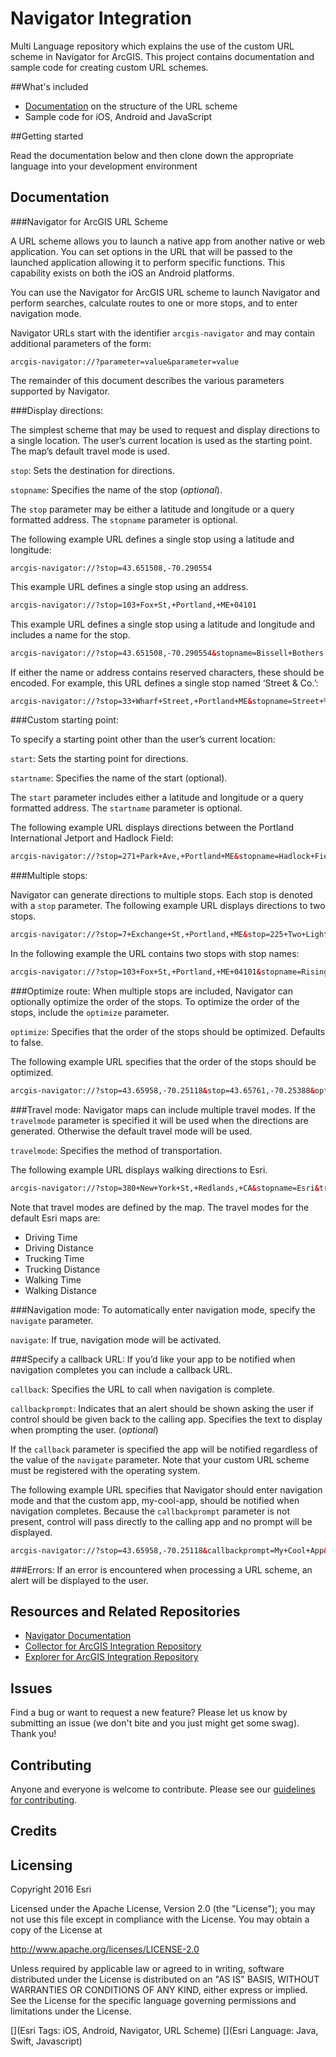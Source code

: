 # Navigator Integration

Multi Language repository which explains the use of the custom URL scheme in Navigator for ArcGIS. This project contains documentation and sample code for creating custom URL schemes.

##What's included

* [Documentation](#documentation) on the structure of the URL scheme
* Sample code for iOS, Android and JavaScript

##Getting started

Read the documentation below and then clone down the appropriate language into your development environment

## Documentation

###Navigator for ArcGIS URL Scheme

A URL scheme allows you to launch a native app from another native or web application. You can set options in the URL that will be passed to the launched application allowing it to perform specific functions. This capability exists on both the iOS an Android platforms.

You can use the Navigator for ArcGIS URL scheme to launch Navigator and perform searches, calculate routes to one or more stops, and to enter navigation mode. 

Navigator URLs start with the identifier `arcgis-navigator` and may contain additional parameters of the form:

`
arcgis-navigator://?parameter=value&parameter=value
`

The remainder of this document describes the various parameters supported by Navigator.

###Display directions:

The simplest scheme that may be used to request and display directions to a single location. The user’s current location is used as the starting point. The map’s default travel mode is used. 

`stop`: Sets the destination for directions. 

`stopname`: Specifies the name of the stop (*optional*).

The `stop` parameter may be either a latitude and longitude or a query formatted address. 
The `stopname` parameter is optional. 


The following example URL defines a single stop using a latitude and longitude:

```
arcgis-navigator://?stop=43.651508,-70.290554
```

This example URL defines a single stop using an address.

```html
arcgis-navigator://?stop=103+Fox+St,+Portland,+ME+04101
```

This example URL defines a single stop using a latitude and longitude and includes a name for the stop.

```html
arcgis-navigator://?stop=43.651508,-70.290554&stopname=Bissell+Bothers
```

If either the name or address contains reserved characters, these should be encoded. For example, this URL defines a single stop named ‘Street & Co.’:

```html
arcgis-navigator://?stop=33+Wharf+Street,+Portland+ME&stopname=Street+%26+Co.
```

###Custom starting point:

To specify a starting point other than the user’s current location:

`start`: Sets the starting point for directions.


`startname`: Specifies the name of the start (optional).

The `start` parameter includes either a latitude and longitude or a query formatted address. The `startname` parameter is optional. 

The following example URL displays directions between the Portland International Jetport and Hadlock Field:

```html
arcgis-navigator://?stop=271+Park+Ave,+Portland+ME&stopname=Hadlock+Field&start=PWM&startname=Portland+International+Jetport
```

###Multiple stops:

Navigator can generate directions to multiple stops. Each stop is denoted with a `stop` parameter. The following example URL displays directions to two stops.

```html
arcgis-navigator://?stop=7+Exchange+St,+Portland,+ME&stop=225+Two+Lights+Rd,+Cape+Elizabeth,+ME
```

In the following example the URL contains two stops with stop names:

```html
arcgis-navigator://?stop=103+Fox+St,+Portland,+ME+04101&stopname=Rising+Tide&stop=43.651508,-70.290554&stopname=Bissell+Bothers
```
###Optimize route:
When multiple stops are included, Navigator can optionally optimize the order of the stops. To optimize the order of the stops, include the `optimize` parameter.

`optimize`: Specifies that the order of the stops should be optimized. Defaults to false.

The following example URL specifies that the order of the stops should be optimized.

```html
arcgis-navigator://?stop=43.65958,-70.25118&stop=43.65761,-70.25388&optimize=true
```

###Travel mode:
Navigator maps can include multiple travel modes. If the `travelmode` parameter is specified it will be used when the directions are generated. Otherwise the default travel mode will be used.

`travelmode`: Specifies the method of transportation.

The following example URL displays walking directions to Esri.

```html
arcgis-navigator://?stop=380+New+York+St,+Redlands,+CA&stopname=Esri&travelmode=Walking+Time
```

Note that travel modes are defined by the map. The travel modes for the default Esri maps are: 

- Driving Time
- Driving Distance
- Trucking Time
- Trucking Distance
- Walking Time
- Walking Distance

###Navigation mode:
To automatically enter navigation mode, specify the `navigate` parameter.

`navigate`: If true, navigation mode will be activated. 

###Specify a callback URL:
If you’d like your app to be notified when navigation completes you can include a callback URL. 

`callback`: Specifies the URL to call when navigation is complete. 

`callbackprompt`: Indicates that an alert should be shown asking the user if control should be given back to the calling app. Specifies the text to display when prompting the user. (*optional*)

If the `callback` parameter is specified the app will be notified regardless of the value of the `navigate` parameter. Note that your custom URL scheme must be registered with the operating system.

The following example URL specifies that Navigator should enter navigation mode and that the custom app, my-cool-app, should be notified when navigation completes. Because the `callbackprompt` parameter is not present, control will pass directly to the calling app and no prompt will be displayed. 

```html
arcgis-navigator://?stop=43.65958,-70.25118&callbackprompt=My+Cool+App&callback=my-cool-app://
```

###Errors:
If an error is encountered when processing a URL scheme, an alert will be displayed to the user.

## Resources and Related Repositories

* [Navigator Documentation](http://doc.arcgis.com/en/navigator/)
* [Collector for ArcGIS Integration Repository](http://developers.arcgis.com)
* [Explorer for ArcGIS Integration Repository](http://developers.arcgis.com)

## Issues

Find a bug or want to request a new feature? Please let us know by submitting an issue (we don't bite and you just might get some swag). Thank you!

## Contributing

Anyone and everyone is welcome to contribute. Please see our [guidelines for contributing](https://github.com/esri/contributing).

## Credits

## Licensing
Copyright 2016 Esri

Licensed under the Apache License, Version 2.0 (the "License");
you may not use this file except in compliance with the License.
You may obtain a copy of the License at

   http://www.apache.org/licenses/LICENSE-2.0

Unless required by applicable law or agreed to in writing, software
distributed under the License is distributed on an "AS IS" BASIS,
WITHOUT WARRANTIES OR CONDITIONS OF ANY KIND, either express or implied.
See the License for the specific language governing permissions and
limitations under the License.

[](Esri Tags: iOS, Android, Navigator, URL Scheme)
[](Esri Language: Java, Swift, Javascript)
